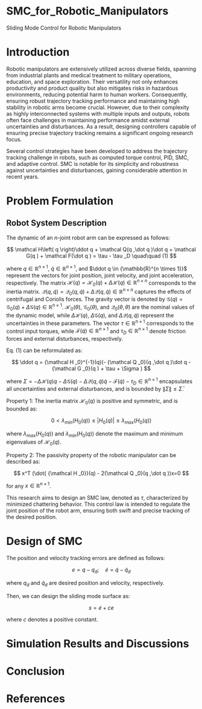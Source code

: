 # SMC_for_Robotic_Manipulators
Sliding Mode Control for Robotic Manipulators
# Introduction
Robotic manipulators are extensively utilized across diverse fields, spanning from industrial plants and medical treatment to military operations, education, and space exploration. Their versatility not only enhances productivity and product quality but also mitigates risks in hazardous environments, reducing potential harm to human workers. Consequently, ensuring robust trajectory tracking performance and maintaining high stability in robotic arms become crucial. However, due to their complexity as highly interconnected systems with multiple inputs and outputs, robots often face challenges in maintaining performance amidst external uncertainties and disturbances. As a result, designing controllers capable of ensuring precise trajectory tracking remains a significant ongoing research focus.

Several control strategies have been developed to address the trajectory tracking challenge in robots, such as computed torque control, PID, SMC, and adaptive control. SMC is notable for its simplicity and robustness against uncertainties and disturbances, gaining considerable attention in recent years.

# Problem Formulation
## Robot System Description
The dynamic of an $n$-joint robot arm can be expressed as follows:

$$
\mathcal H\left( q  \right)\ddot q  + \mathcal Q(q ,\dot q )\dot q + \mathcal G(q ) + \mathcal F(\dot q ) = \tau  - \tau _D \quad\quad (1)
$$

where $q \in {\mathbb{R}^{n \times 1}}$, $\dot q \in {\mathbb{R}^{n \times 1}}$, and $\ddot q  \in {\mathbb{R}^{n \times 1}}$ represent the vectors for joint position, joint velocity, and joint acceleration, respectively. The matrix ${\mathcal H}(q) =  {\mathcal H _0}(q) + \Delta {\mathcal H}(q)\in {\mathbb{R}^{n \times n}}$ corresponds to the inertia matrix. 
$\mathcal Q(q ,\dot q ) = {\mathcal Q_0}(q ,\dot q ) + \Delta \mathcal Q(q ,\dot q ) \in {\mathbb{R}^{n \times n}}$ captures the effects of centrifugal and Coriolis forces. 
The gravity vector is denoted by $\mathcal G(q ) = {\mathcal G _0}(q ) +\Delta \mathcal G(q )\in {\mathbb{R}^{n \times 1}}$. 
${\mathcal H _0}\left( \theta  \right)$, ${\mathcal G _0}(\theta )$, and ${\mathcal Q _0}(\theta ,\dot \theta )$ are the nominal values of the dynamic model, while $\Delta {\mathcal H}\left( q  \right)$, $\Delta{\mathcal G}(q )$, and $\Delta{\mathcal Q}(q ,\dot q )$ represent the uncertainties in these parameters. 
The vector $\tau\in {\mathbb{R}^{n \times 1}}$ corresponds to the control input torques, while $\mathcal F(\dot q) \in {\mathbb{R}^{n \times 1}}$ and $\tau_D \in {\mathbb{R}^{n \times 1}}$ denote friction forces and external disturbances, respectively. 

Eq. (1) can be reformulated as:

$$
\ddot q =    {\mathcal H _0}^{-1}(q)(- {\mathcal Q _0}(q ,\dot q )\dot q - {\mathcal G _0}(q ) + \tau + \Sigma )
$$

where $\Sigma = -\Delta {\mathcal H}(q)q - \Delta \mathcal G(q )-\Delta \mathcal Q(q,\dot q )\dot q - \mathcal F(\dot q )  - \tau _D \in {\mathbb{R}^{n \times 1}}$ encapsulates all uncertainties and external disturbances, and is bounded by $\left\| \Sigma  \right\| \le {\bar \Sigma}$.

Property 1: The inertia matrix $\mathcal H _0(q)$ is positive and symmetric, and is bounded as:

$$
0 < \lambda_{min}(H_0(q))  \le |H_0(q)| \le \lambda_{max}(H_0(q))
$$

where $\lambda_{max}({H_0}(q))$ and  $\lambda_{min}({H_0}(q))$  denote the maximum and minimum eigenvalues of ${\mathcal H}_0(q)$. 

Property 2: The passivity property of the robotic manipulator can be described as:

$$
x^T (\dot{ {\mathcal H _0}}(q) - 2{\mathcal Q _0}(q ,\dot q ))x=0
$$

for any $x \in {\mathbb{R}^{n \times 1}}$. 

This research aims to design an SMC law, denoted as $\tau$, characterized by minimized chattering behavior. This control law is intended to regulate the joint position of the robot arm, ensuring both swift and precise tracking of the desired position.

# Design of SMC

The position and velocity tracking errors are defined as follows:

$$
e = q - q_{d}; \quad \dot{e} = \dot{q} - \dot{q}_d
$$

where $q_d$ and $\dot{q}_d$ are desired position and velocity, respectively.

Then, we can design the sliding mode surface as:

$$
s = \dot{e} + c e
$$

where $c$ denotes a positive constant.





# Simulation Results and Discussions

# Conclusion

# References

